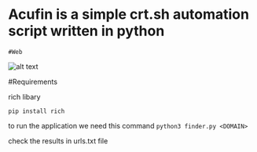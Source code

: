 # Acufin is a simple crt.sh automation script written in python

`#Web`





![alt text](https://i.postimg.cc/HsjF0wyR/Screenshot-from-2023-03-06-17-06-06.png)



#Requirements

rich libary

`pip install rich`


to run the application we need this command `python3 finder.py <DOMAIN>`

check the results in urls.txt file
